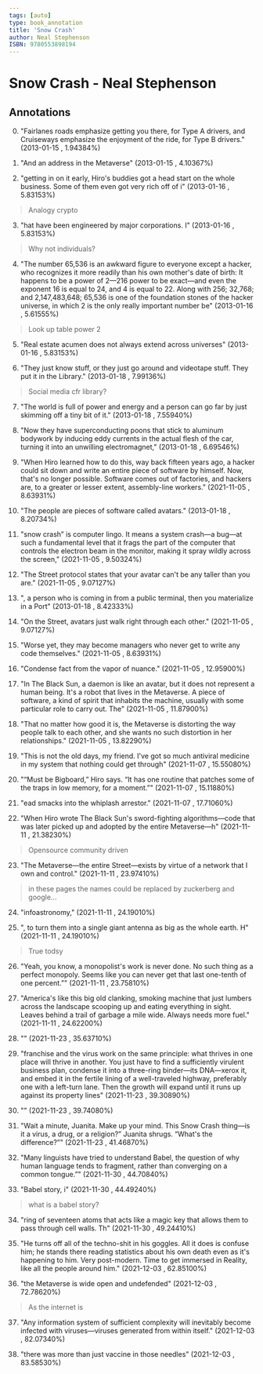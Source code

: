 ```yaml
---
tags: [auto]
type: book_annotation
title: 'Snow Crash'
author: Neal Stephenson
ISBN: 9780553898194
---
```

# Snow Crash - Neal Stephenson

## Annotations

0. "Fairlanes roads emphasize getting you there, for Type A drivers, and Cruiseways emphasize the enjoyment of the ride, for Type B drivers." 
(2013-01-15 , 1.94384%) 

1. "And an address in the Metaverse" 
(2013-01-15 , 4.10367%) 

2. "getting in on it early, Hiro's buddies got a head start on the whole business. Some of them even got very rich off of i" 
(2013-01-16 , 5.83153%) 

> Analogy crypto

3. "hat have been engineered by major corporations. I" 
(2013-01-16 , 5.83153%) 

> Why not individuals?

4. "The number 65,536 is an awkward figure to everyone except a hacker, who recognizes it more readily than his own mother's date of birth: It happens to be a power of 2—216 power to be exact—and even the exponent 16 is equal to 24, and 4 is equal to 22. Along with 256; 32,768; and 2,147,483,648; 65,536 is one of the foundation stones of the hacker universe, in which 2 is the only really important number be" 
(2013-01-16 , 5.61555%) 

> Look up table power 2

5. "Real estate acumen does not always extend across universes" 
(2013-01-16 , 5.83153%) 

6. "They just know stuff, or they just go around and videotape stuff. They put it in the Library." 
(2013-01-18 , 7.99136%) 

> Social media cfr library?

7. "The world is full of power and energy and a person can go far by just skimming off a tiny bit of it." 
(2013-01-18 , 7.55940%) 

8. "Now they have superconducting poons that stick to aluminum bodywork by inducing eddy currents in the actual flesh of the car, turning it into an unwilling electromagnet," 
(2013-01-18 , 6.69546%) 

9. "When Hiro learned how to do this, way back fifteen years ago, a hacker could sit down and write an entire piece of software by himself. Now, that's no longer possible. Software comes out of factories, and hackers are, to a greater or lesser extent, assembly-line workers." 
(2021-11-05 , 8.63931%) 

10. "The people are pieces of software called avatars." 
(2013-01-18 , 8.20734%) 

11. "snow crash” is computer lingo. It means a system crash—a bug—at such a fundamental level that it frags the part of the computer that controls the electron beam in the monitor, making it spray wildly across the screen," 
(2021-11-05 , 9.50324%) 

12. "The Street protocol states that your avatar can't be any taller than you are." 
(2021-11-05 , 9.07127%) 

13. ", a person who is coming in from a public terminal, then you materialize in a Port" 
(2013-01-18 , 8.42333%) 

14. "On the Street, avatars just walk right through each other." 
(2021-11-05 , 9.07127%) 

15. "Worse yet, they may become managers who never get to write any code themselves." 
(2021-11-05 , 8.63931%) 

16. "Condense fact from the vapor of nuance." 
(2021-11-05 , 12.95900%) 

17. "In The Black Sun, a daemon is like an avatar, but it does not represent a human being. It's a robot that lives in the Metaverse. A piece of software, a kind of spirit that inhabits the machine, usually with some particular role to carry out. The" 
(2021-11-05 , 11.87900%) 

18. "That no matter how good it is, the Metaverse is distorting the way people talk to each other, and she wants no such distortion in her relationships." 
(2021-11-05 , 13.82290%) 

19. "This is not the old days, my friend. I've got so much antiviral medicine in my system that nothing could get through" 
(2021-11-07 , 15.55080%) 

20. "“Must be Bigboard,” Hiro says. “It has one routine that patches some of the traps in low memory, for a moment.”" 
(2021-11-07 , 15.11880%) 

21. "ead smacks into the whiplash arrestor." 
(2021-11-07 , 17.71060%) 

22. "When Hiro wrote The Black Sun's sword-fighting algorithms—code that was later picked up and adopted by the entire Metaverse—h" 
(2021-11-11 , 21.38230%) 

> Opensource community driven

23. "The Metaverse—the entire Street—exists by virtue of a network that I own and control." 
(2021-11-11 , 23.97410%) 

> in these pages the names could be replaced by zuckerberg and google...

24. "infoastronomy," 
(2021-11-11 , 24.19010%) 

25. ", to turn them into a single giant antenna as big as the whole earth. H" 
(2021-11-11 , 24.19010%) 

> True todsy

26. "Yeah, you know, a monopolist's work is never done. No such thing as a perfect monopoly. Seems like you can never get that last one-tenth of one percent.”" 
(2021-11-11 , 23.75810%) 

27. "America's like this big old clanking, smoking machine that just lumbers across the landscape scooping up and eating everything in sight. Leaves behind a trail of garbage a mile wide. Always needs more fuel." 
(2021-11-11 , 24.62200%) 

28. "" 
(2021-11-23 , 35.63710%) 

29. "franchise and the virus work on the same principle: what thrives in one place will thrive in another. You just have to find a sufficiently virulent business plan, condense it into a three-ring binder—its DNA—xerox it, and embed it in the fertile lining of a well-traveled highway, preferably one with a left-turn lane. Then the growth will expand until it runs up against its property lines" 
(2021-11-23 , 39.30890%) 

30. "" 
(2021-11-23 , 39.74080%) 

31. "Wait a minute, Juanita. Make up your mind. This Snow Crash thing—is it a virus, a drug, or a religion?” Juanita shrugs. “What's the difference?”" 
(2021-11-23 , 41.46870%) 

32. "Many linguists have tried to understand Babel, the question of why human language tends to fragment, rather than converging on a common tongue.”" 
(2021-11-30 , 44.70840%) 

33. "Babel story, i" 
(2021-11-30 , 44.49240%) 

> what is a babel story?

34. "ring of seventeen atoms that acts like a magic key that allows them to pass through cell walls. Th" 
(2021-11-30 , 49.24410%) 

35. "He turns off all of the techno-shit in his goggles. All it does is confuse him; he stands there reading statistics about his own death even as it's happening to him. Very post-modern. Time to get immersed in Reality, like all the people around him." 
(2021-12-03 , 62.85100%) 

36. "the Metaverse is wide open and undefended" 
(2021-12-03 , 72.78620%) 

> As the internet is

37. "Any information system of sufficient complexity will inevitably become infected with viruses—viruses generated from within itself." 
(2021-12-03 , 82.07340%) 

38. "there was more than just vaccine in those needles" 
(2021-12-03 , 83.58530%) 

